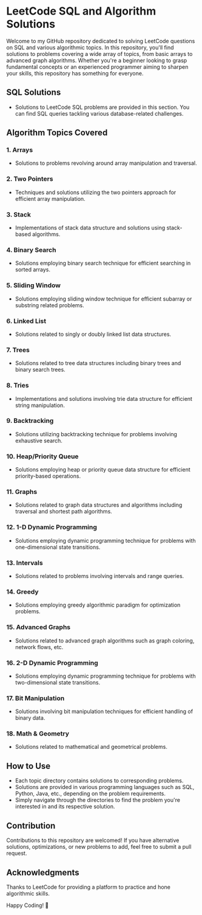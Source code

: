 # LeetCode SQL and Algorithm Solutions

Welcome to my GitHub repository dedicated to solving LeetCode questions on SQL and various algorithmic topics. In this repository, you'll find solutions to problems covering a wide array of topics, from basic arrays to advanced graph algorithms. Whether you're a beginner looking to grasp fundamental concepts or an experienced programmer aiming to sharpen your skills, this repository has something for everyone.

## SQL Solutions
- Solutions to LeetCode SQL problems are provided in this section. You can find SQL queries tackling various database-related challenges.

## Algorithm Topics Covered
### 1. Arrays
- Solutions to problems revolving around array manipulation and traversal.

### 2. Two Pointers
- Techniques and solutions utilizing the two pointers approach for efficient array manipulation.

### 3. Stack
- Implementations of stack data structure and solutions using stack-based algorithms.

### 4. Binary Search
- Solutions employing binary search technique for efficient searching in sorted arrays.

### 5. Sliding Window
- Solutions employing sliding window technique for efficient subarray or substring related problems.

### 6. Linked List
- Solutions related to singly or doubly linked list data structures.

### 7. Trees
- Solutions related to tree data structures including binary trees and binary search trees.

### 8. Tries
- Implementations and solutions involving trie data structure for efficient string manipulation.

### 9. Backtracking
- Solutions utilizing backtracking technique for problems involving exhaustive search.

### 10. Heap/Priority Queue
- Solutions employing heap or priority queue data structure for efficient priority-based operations.

### 11. Graphs
- Solutions related to graph data structures and algorithms including traversal and shortest path algorithms.

### 12. 1-D Dynamic Programming
- Solutions employing dynamic programming technique for problems with one-dimensional state transitions.

### 13. Intervals
- Solutions related to problems involving intervals and range queries.

### 14. Greedy
- Solutions employing greedy algorithmic paradigm for optimization problems.

### 15. Advanced Graphs
- Solutions related to advanced graph algorithms such as graph coloring, network flows, etc.

### 16. 2-D Dynamic Programming
- Solutions employing dynamic programming technique for problems with two-dimensional state transitions.

### 17. Bit Manipulation
- Solutions involving bit manipulation techniques for efficient handling of binary data.

### 18. Math & Geometry
- Solutions related to mathematical and geometrical problems.

## How to Use
- Each topic directory contains solutions to corresponding problems.
- Solutions are provided in various programming languages such as SQL, Python, Java, etc., depending on the problem requirements.
- Simply navigate through the directories to find the problem you're interested in and its respective solution.

## Contribution
Contributions to this repository are welcomed! If you have alternative solutions, optimizations, or new problems to add, feel free to submit a pull request.

## Acknowledgments
Thanks to LeetCode for providing a platform to practice and hone algorithmic skills.

Happy Coding! 🚀
